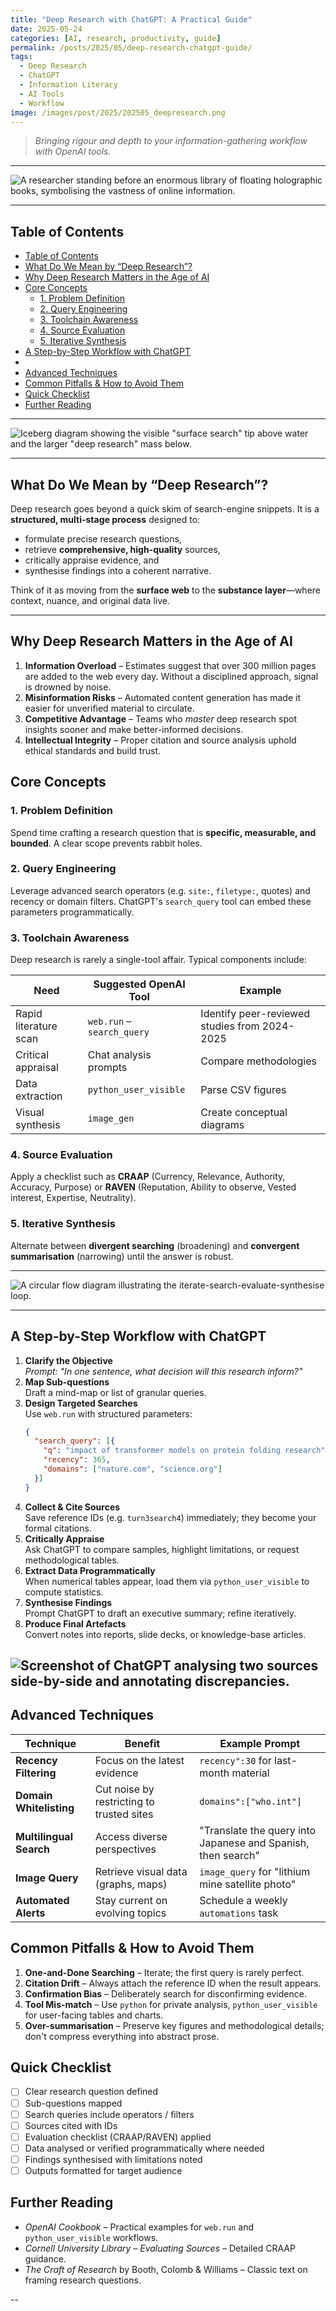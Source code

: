 ```yaml
---
title: "Deep Research with ChatGPT: A Practical Guide"
date: 2025-05-24
categories: [AI, research, productivity, guide]
permalink: /posts/2025/05/deep-research-chatgpt-guide/
tags:
  - Deep Research
  - ChatGPT
  - Information Literacy
  - AI Tools
  - Workflow
image: /images/post/2025/202505_deepresearch.png
---
```


> *Bringing rigour and depth to your information-gathering workflow with OpenAI tools.*

---

![A researcher standing before an enormous library of floating holographic books, symbolising the vastness of online information.](/images/post/2025/202505_01deepresearch.png)

---

## Table of Contents
- [Table of Contents](#table-of-contents)
- [What Do We Mean by “Deep Research”?](#what-do-we-mean-by-deep-research)
- [Why Deep Research Matters in the Age of AI](#why-deep-research-matters-in-the-age-of-ai)
- [Core Concepts](#core-concepts)
  - [1. Problem Definition](#1-problem-definition)
  - [2. Query Engineering](#2-query-engineering)
  - [3. Toolchain Awareness](#3-toolchain-awareness)
  - [4. Source Evaluation](#4-source-evaluation)
  - [5. Iterative Synthesis](#5-iterative-synthesis)
- [A Step-by-Step Workflow with ChatGPT](#a-step-by-step-workflow-with-chatgpt)
- [](#)
- [Advanced Techniques](#advanced-techniques)
- [Common Pitfalls \& How to Avoid Them](#common-pitfalls--how-to-avoid-them)
- [Quick Checklist](#quick-checklist)
- [Further Reading](#further-reading)

---

![Iceberg diagram showing the visible "surface search" tip above water and the larger "deep research" mass below.](/images/post/2025/202505_02deepreserach.png)

---

## What Do We Mean by “Deep Research”?
Deep research goes beyond a quick skim of search-engine snippets. It is a **structured, multi-stage process** designed to:

- formulate precise research questions,
- retrieve **comprehensive, high-quality** sources,
- critically appraise evidence, and
- synthesise findings into a coherent narrative.

Think of it as moving from the **surface web** to the **substance layer**—where context, nuance, and original data live.

---

## Why Deep Research Matters in the Age of AI

1. **Information Overload** – Estimates suggest that over 300 million pages are added to the web every day. Without a disciplined approach, signal is drowned by noise.
2. **Misinformation Risks** – Automated content generation has made it easier for unverified material to circulate.
3. **Competitive Advantage** – Teams who *master* deep research spot insights sooner and make better-informed decisions.
4. **Intellectual Integrity** – Proper citation and source analysis uphold ethical standards and build trust.

## Core Concepts

### 1. Problem Definition
Spend time crafting a research question that is **specific, measurable, and bounded**. A clear scope prevents rabbit holes.

### 2. Query Engineering
Leverage advanced search operators (e.g. `site:`, `filetype:`, quotes) and recency or domain filters. ChatGPT's `search_query` tool can embed these parameters programmatically.

### 3. Toolchain Awareness
Deep research is rarely a single-tool affair. Typical components include:

| Need                  | Suggested OpenAI Tool      | Example                                   |
|-----------------------|---------------------------|-------------------------------------------|
| Rapid literature scan | `web.run` – `search_query`| Identify peer-reviewed studies from 2024-2025 |
| Critical appraisal    | Chat analysis prompts      | Compare methodologies                     |
| Data extraction       | `python_user_visible`      | Parse CSV figures                         |
| Visual synthesis      | `image_gen`               | Create conceptual diagrams                |

### 4. Source Evaluation
Apply a checklist such as **CRAAP** (Currency, Relevance, Authority, Accuracy, Purpose) or **RAVEN** (Reputation, Ability to observe, Vested interest, Expertise, Neutrality).

### 5. Iterative Synthesis
Alternate between **divergent searching** (broadening) and **convergent summarisation** (narrowing) until the answer is robust.

---

![A circular flow diagram illustrating the iterate-search-evaluate-synthesise loop.](/images/post/2025/202505_03deepreseearch.png)

---

## A Step-by-Step Workflow with ChatGPT

1. **Clarify the Objective**  
   *Prompt:* *"In one sentence, what decision will this research inform?"*
2. **Map Sub-questions**  
   Draft a mind-map or list of granular queries.
3. **Design Targeted Searches**  
   Use `web.run` with structured parameters:
   ```json
   {
     "search_query": [{
       "q": "impact of transformer models on protein folding research",
       "recency": 365,
       "domains": ["nature.com", "science.org"]
     }]
   }
   ```
4. **Collect & Cite Sources**  
   Save reference IDs (e.g. `turn3search4`) immediately; they become your formal citations.
5. **Critically Appraise**  
   Ask ChatGPT to compare samples, highlight limitations, or request methodological tables.
6. **Extract Data Programmatically**  
   When numerical tables appear, load them via `python_user_visible` to compute statistics.
7. **Synthesise Findings**  
   Prompt ChatGPT to draft an executive summary; refine iteratively.
8. **Produce Final Artefacts**  
   Convert notes into reports, slide decks, or knowledge-base articles.

![Screenshot of ChatGPT analysing two sources side-by-side and annotating discrepancies.](/images/post/2025/202505_04deepresearch.png)
---

## Advanced Techniques

| Technique             | Benefit                        | Example Prompt                                      |
|-----------------------|-------------------------------|-----------------------------------------------------|
| **Recency Filtering** | Focus on the latest evidence  | `recency":30` for last-month material               |
| **Domain Whitelisting** | Cut noise by restricting to trusted sites | `domains":["who.int"]`                  |
| **Multilingual Search** | Access diverse perspectives  | "Translate the query into Japanese and Spanish, then search" |
| **Image Query**       | Retrieve visual data (graphs, maps) | `image_query` for "lithium mine satellite photo" |
| **Automated Alerts**  | Stay current on evolving topics | Schedule a weekly `automations` task              |

## Common Pitfalls & How to Avoid Them

1. **One-and-Done Searching** – Iterate; the first query is rarely perfect.
2. **Citation Drift** – Always attach the reference ID when the result appears.
3. **Confirmation Bias** – Deliberately search for disconfirming evidence.
4. **Tool Mis-match** – Use `python` for private analysis, `python_user_visible` for user-facing tables and charts.
5. **Over-summarisation** – Preserve key figures and methodological details; don't compress everything into abstract prose.

## Quick Checklist
- [ ] Clear research question defined
- [ ] Sub-questions mapped
- [ ] Search queries include operators / filters
- [ ] Sources cited with IDs
- [ ] Evaluation checklist (CRAAP/RAVEN) applied
- [ ] Data analysed or verified programmatically where needed
- [ ] Findings synthesised with limitations noted
- [ ] Outputs formatted for target audience

## Further Reading
- *OpenAI Cookbook* – Practical examples for `web.run` and `python_user_visible` workflows.
- *Cornell University Library – Evaluating Sources* – Detailed CRAAP guidance.
- *The Craft of Research* by Booth, Colomb & Williams – Classic text on framing research questions.

--